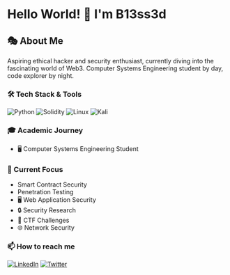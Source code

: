 # Hello World! 👾 I'm B13ss3d

## 🎭 About Me
Aspiring ethical hacker and security enthusiast, currently diving into the fascinating world of Web3. Computer Systems Engineering student by day, code explorer by night.

### 🛠️ Tech Stack & Tools
![Python](https://img.shields.io/badge/-Python-3776AB?style=flat&logo=Python&logoColor=white)
![Solidity](https://img.shields.io/badge/-Solidity-363636?style=flat&logo=Solidity&logoColor=white)
![Linux](https://img.shields.io/badge/-Linux-FCC624?style=flat&logo=Linux&logoColor=black)
![Kali](https://img.shields.io/badge/-Kali-557C94?style=flat&logo=Kali-Linux&logoColor=white)

### 🎓 Academic Journey
- 🖥️ Computer Systems Engineering Student
<!-- ### 📊 GitHub Stats
![GitHub Stats](https://github-readme-stats.vercel.app/api?username=YourUsername&show_icons=true&theme=dark) -->
### 🔭 Current Focus
- Smart Contract Security
- Penetration Testing
- 🖥️ Web Application Security
- 🔒 Security Research
- 🎯 CTF Challenges
- 🌐 Network Security

### 📫 How to reach me
[![LinkedIn](https://img.shields.io/badge/-LinkedIn-0A66C2?style=flat&logo=LinkedIn&logoColor=white)](www.linkedin.com/in/luisfffuentes)
[![Twitter](https://img.shields.io/badge/-Twitter-1DA1F2?style=flat&logo=Twitter&logoColor=white)]([your-twitter](https://x.com/_B13ss3d_))
<!--
### 🚀 Featured Projects
[![Project Name](https://github-readme-stats.vercel.app/api/pin/?username=YourUsername&repo=repository-name&theme=dark)](https://github.com/YourUsername/repository-name)-->
